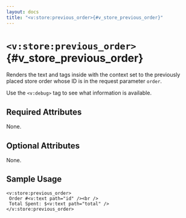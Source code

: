 ```yaml
---
layout: docs
title: "<v:store:previous_order>{#v_store_previous_order}"
---
```


# `<v:store:previous_order>`{#v_store_previous_order}

Renders the text and tags inside with the context set to the previously
placed store order whose ID is in the request parameter `order`.

Use the `<v:debug>` tag to see what information is available.

## Required Attributes

None.

## Optional Attributes

None.

## Sample Usage

    <v:store:previous_order>
     Order #<v:text path="id" /><br />
     Total Spent: $<v:text path="total" />
    </v:store:previous_order>
